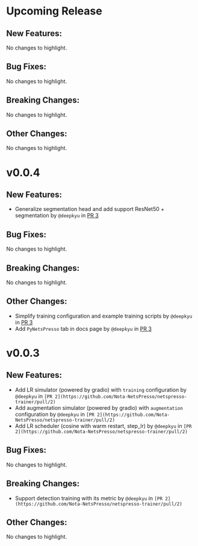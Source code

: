 # Upcoming Release

## New Features:

No changes to highlight.

## Bug Fixes:

No changes to highlight.

## Breaking Changes:

No changes to highlight.

## Other Changes:

No changes to highlight.


# v0.0.4

## New Features:

- Generalize segmentation head and add support ResNet50 + segmentation by `@deepkyu` in [PR 3](https://github.com/Nota-NetsPresso/netspresso-trainer/pull/3)

## Bug Fixes:

No changes to highlight.

## Breaking Changes:

No changes to highlight.

## Other Changes:

- Simplify training configuration and example training scripts by `@deepkyu` in [PR 3](https://github.com/Nota-NetsPresso/netspresso-trainer/pull/3)
- Add `PyNetsPresso` tab in docs page by `@deepkyu` in [PR 3](https://github.com/Nota-NetsPresso/netspresso-trainer/pull/3)


# v0.0.3

## New Features:

- Add LR simulator (powered by gradio) with `training` configuration by `@deepkyu` in `[PR 2](https://github.com/Nota-NetsPresso/netspresso-trainer/pull/2)`
- Add augmentation simulator (powered by gradio) with `augmentation` configuration by `@deepkyu` in `[PR 2](https://github.com/Nota-NetsPresso/netspresso-trainer/pull/2)`
- Add LR scheduler (cosine with warm restart, step_lr) by `@deepkyu` in `[PR 2](https://github.com/Nota-NetsPresso/netspresso-trainer/pull/2)`

## Bug Fixes:

No changes to highlight.

## Breaking Changes:

- Support detection training with its metric by `@deepkyu` in `[PR 2](https://github.com/Nota-NetsPresso/netspresso-trainer/pull/2)`

## Other Changes:

No changes to highlight.